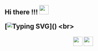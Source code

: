<h2 align="left">
Hi there !!!
<img src="https://raw.githubusercontent.com/MartinHeinz/MartinHeinz/master/wave.gif" width="30px" height="30px" /> 

[![Typing SVG](https://readme-typing-svg.herokuapp.com/?lines=Hey!+I'm+Asutosh+Kataruka;Glad+to+see+you+here;Believe+in+learning+new+things;lets+learn+together+and+build+together.;Lets+discuss...;This+is+the+way.)]()
<br>
</h2> 

<p align="center">
<a href="#"><img src = "https://img.shields.io/badge/Website-Page?style=flat&color=1CA2F1&logo=alibabacloud&logoColor=white" height = 30px></a> <a href="https://www.linkedin.com/in/asutosh-kataruka-79aa05269/"><img src = "https://img.shields.io/badge/LinkedIn-Page?style=flat&logo=linkedin&logoColor=white&color=2767B1" height = 30px></a> 
</p>


<!--
**Akataruka/Akataruka** is a ✨ _special_ ✨ repository because its `README.md` (this file) appears on your GitHub profile.

Here are some ideas to get you started:

- 🔭 I’m currently working on ...
- 🌱 I’m currently learning ...
- 👯 I’m looking to collaborate on ...
- 🤔 I’m looking for help with ...
- 💬 Ask me about ...
- 📫 How to reach me: ...
- 😄 Pronouns: ...
- ⚡ Fun fact: ...
-->
